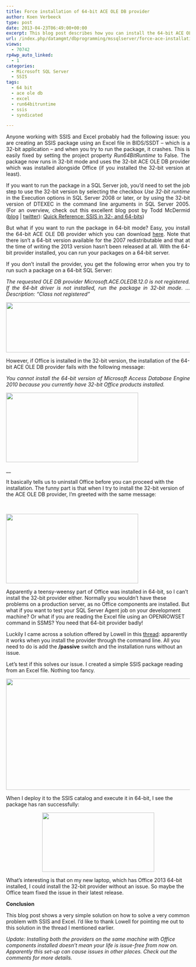 ```yaml
---
title: Force installation of 64-bit ACE OLE DB provider
author: Koen Verbeeck
type: post
date: 2013-04-23T06:49:00+00:00
excerpt: This blog post describes how you can install the 64-bit ACE OLE DB provider when you have 32-bit Office components installed.
url: /index.php/datamgmt/dbprogramming/mssqlserver/force-ace-installation/
views:
  - 70742
rp4wp_auto_linked:
  - 1
categories:
  - Microsoft SQL Server
  - SSIS
tags:
  - 64 bit
  - ace ole db
  - excel
  - run64bitruntime
  - ssis
  - syndicated

---
```

<p style="text-align: justify;">
  Anyone working with SSIS and Excel probably had the following issue: you are creating an SSIS package using an Excel file in BIDS/SSDT – which is a 32-bit application – and when you try to run the package, it crashes. This is easily fixed by setting the project property <em>Run64BitRuntime</em> to False. The package now runs in 32-bit mode and uses the 32-bit ACE OLE DB provider which was installed alongside Office (if you installed the 32-bit version at least).
</p>

<p style="text-align: justify;">
  If you want to run the package in a SQL Server job, you’d need to set the job step to use the 32-bit version by selecting the checkbox <em>Use 32-bit runtime</em> in the Execution options in SQL Server 2008 or later, or by using the 32-bit version of DTEXEC in the command line arguments in SQL Server 2005. (For an overview, check out this excellent blog post by Todd McDermid (<a href="http://toddmcdermid.blogspot.be/">blog</a> | <a href="https://twitter.com/Todd_McDermid">twitter</a>): <a href="http://toddmcdermid.blogspot.be/2009/10/quick-reference-ssis-in-32-and-64-bits.html">Quick Reference: SSIS in 32- and 64-bits</a>)
</p>

<p style="text-align: justify;">
  But what if you want to run the package in 64-bit mode? Easy, you install the 64-bit ACE OLE DB provider which you can download <a href="http://www.microsoft.com/en-us/download/details.aspx?id=13255">here</a>. Note that there isn’t a 64-bit version available for the 2007 redistributable and that at the time of writing the 2013 version hasn’t been released at all. With the 64-bit provider installed, you can run your packages on a 64-bit server.
</p>

<p style="text-align: justify;">
  If you don’t install the provider, you get the following error when you try to run such a package on a 64-bit SQL Server:
</p>

<p style="text-align: justify;">
  <em>The requested OLE DB provider Microsoft.ACE.OLEDB.12.0 is not registered. If the 64-bit driver is not installed, run the package in 32-bit mode. … Description: “Class not registered”</em>
</p>

<p style="text-align: justify;">
  <em> </em>
</p>

<div class="image_block">
  <em><a href="/media/users/koenverbeeck/ForceACE/ExecutionResult_2.png?mtime=1366689582"><img src="/wp-content/uploads/users/koenverbeeck/ForceACE/ExecutionResult_2.png?mtime=1366689582" alt="" width="857" height="137" /></a></em>
</div>

<span style="text-align: justify;">However, if Office is installed in the 32-bit version, the installation of the 64-bit ACE OLE DB provider fails with the following message:</span>

<p style="text-align: justify;">
  <em>You cannot install the 64-bit version of Microsoft Access Database Engine 2010 because you currently have 32-bit Office products installed.</em>
</p>

<p style="text-align: justify;">
  <em> </em>
</p>

<div class="image_block">
  <em><a href="/media/users/koenverbeeck/ForceACE/Error_64.png?mtime=1366689573"><img src="/wp-content/uploads/users/koenverbeeck/ForceACE/Error_64.png?mtime=1366689573" alt="" width="362" height="190" /></a></em>
</div>

 __

<span style="text-align: justify;">It basically tells us to uninstall Office before you can proceed with the installation. The funny part is that when I try to install the 32-bit version of the ACE OLE DB provider, I’m greeted with the same message:</span>

<p style="text-align: justify;">
   
</p>

<div class="image_block">
  <a href="/media/users/koenverbeeck/ForceACE/Error_32.png?mtime=1366689566"><img src="/wp-content/uploads/users/koenverbeeck/ForceACE/Error_32.png?mtime=1366689566" alt="" width="362" height="190" /></a>
</div>

Apparently a teensy-weensy part of Office was installed in 64-bit, so I can’t install the 32-bit provider either. Normally you wouldn’t have these problems on a production server, as no Office components are installed. But what if you want to test your SQL Server Agent job on your development machine? Or what if you are reading the Excel file using an OPENROWSET command in SSMS? You need that 64-bit provider badly!

Luckily I came across a solution offered by Lowell in this [thread][1]: apparently it works when you install the provider through the command line. All you need to do is add the **/passive** switch and the installation runs without an issue.

Let’s test if this solves our issue. I created a simple SSIS package reading from an Excel file. Nothing too fancy.

<p style="text-align: center;">
  <a href="/media/users/koenverbeeck/ForceACE/BIDS_Setup.png?mtime=1366689558"><img src="/wp-content/uploads/users/koenverbeeck/ForceACE/BIDS_Setup.png?mtime=1366689558" alt="" width="547" height="304" /></a>
</p>

When I deploy it to the SSIS catalog and execute it in 64-bit, I see the package has ran successfully:

<p style="text-align: center;">
  <a href="/media/users/koenverbeeck/ForceACE/ExecutionResult_3.png?mtime=1366689588"><img src="/wp-content/uploads/users/koenverbeeck/ForceACE/ExecutionResult_3.png?mtime=1366689588" alt="" width="307" height="162" /></a>
</p>

What’s interesting is that on my new laptop, which has Office 2013 64-bit installed, I could install the 32-bit provider without an issue. So maybe the Office team fixed the issue in their latest release.

**Conclusion**

This blog post shows a very simple solution on how to solve a very common problem with SSIS and Excel. I’d like to thank Lowell for pointing me out to this solution in the thread I mentioned earlier.

_Update: Installing both the providers on the same machine with Office components installed doesn&#8217;t mean your life is issue-free from now on. Apparently this set-up can cause issues in other places. Check out the comments for more details._

 [1]: http://www.sqlservercentral.com/Forums/Topic1407044-391-1.aspx